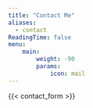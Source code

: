 ```yaml
---
title: "Contact Me"
aliases:
  - contact
ReadingTime: false
menu:
    main:
        weight: -90
        params:
            icon: mail
---
```

{{< contact_form >}}
